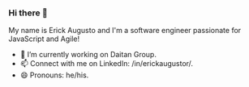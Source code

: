 ### Hi there 👋

My name is Erick Augusto and I'm a software engineer passionate for JavaScript and Agile!

- 🔭 I’m currently working on Daitan Group.
- 📫 Connect with me on LinkedIn: /in/erickaugustor/.
- 😄 Pronouns: he/his.

<!--
**erickaugustor/erickaugustor** is a ✨ _special_ ✨ repository because its `README.md` (this file) appears on your GitHub profile.

Here are some ideas to get you started:

- 🔭 I’m currently working on ...
- 🌱 I’m currently learning ...
- 👯 I’m looking to collaborate on ...
- 🤔 I’m looking for help with ...
- 💬 Ask me about ...
- 📫 How to reach me: ...
- 😄 Pronouns: ...
- ⚡ Fun fact: ...
-->
